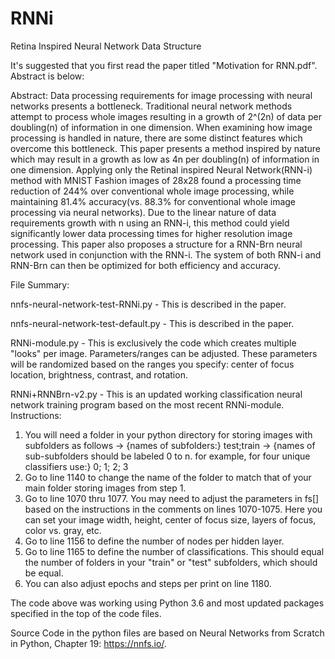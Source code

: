 # RNNi
Retina Inspired Neural Network Data Structure

It's suggested that you first read the paper titled "Motivation for RNN.pdf". Abstract is below:

Abstract:
Data processing requirements for image processing with neural networks presents a bottleneck. Traditional neural network methods attempt to process whole images resulting in a growth of 2^(2n) of data per doubling(n) of information in one dimension. When examining how image processing is handled in nature, there are some distinct features which overcome this bottleneck. This paper presents a method inspired by nature which may result in a growth as low as 4n per doubling(n) of information in one dimension. Applying only the Retinal inspired Neural Network(RNN-i) method with MNIST Fashion images of 28x28 found a processing time reduction of 244% over conventional whole image processing, while maintaining 81.4% accuracy(vs. 88.3% for conventional whole image processing via neural networks). Due to the linear nature of data requirements growth with n using an RNN-i, this method could yield significantly lower data processing times for higher resolution image processing.  This paper also proposes a structure for a RNN-Brn neural network used in conjunction with the RNN-i. The system of both RNN-i and RNN-Brn can then be optimized for both efficiency and accuracy. 

File Summary:

nnfs-neural-network-test-RNNi.py - This is described in the paper.

nnfs-neural-network-test-default.py - This is described in the paper.

RNNi-module.py - This is exclusively the code which creates multiple "looks" per image. Parameters/ranges can be adjusted. These parameters will be randomized based on the ranges you specify: center of focus location, brightness, contrast, and rotation.  

RNNi+RNNBrn-v2.py - This is an updated working classification neural network training program based on the most recent RNNi-module. Instructions:
  1. You will need a folder in your python directory for storing images with subfolders as follows -> {names of subfolders:} test;train  -> {names of sub-subfolders should be labeled 0 to n. for example, for four unique classifiers use:} 0; 1; 2; 3
  2. Go to line 1140 to change the name of the folder to match that of your main folder storing images from step 1.
  3. Go to line 1070 thru 1077. You may need to adjust the parameters in fs[] based on the instructions in the comments on lines 1070-1075. Here you can set your image width, height, center of focus size, layers of focus, color vs. gray, etc. 
  4. Go to line 1156 to define the number of nodes per hidden layer. 
  5. Go to line 1165 to define the number of classifications. This should equal the number of folders in your "train" or "test" subfolders, which should be equal.
  6. You can also adjust epochs and steps per print on line 1180.

The code above was working using Python 3.6 and most updated packages specified in the top of the code files.

Source Code in the python files are based on Neural Networks from Scratch in Python, Chapter 19: https://nnfs.io/. 



